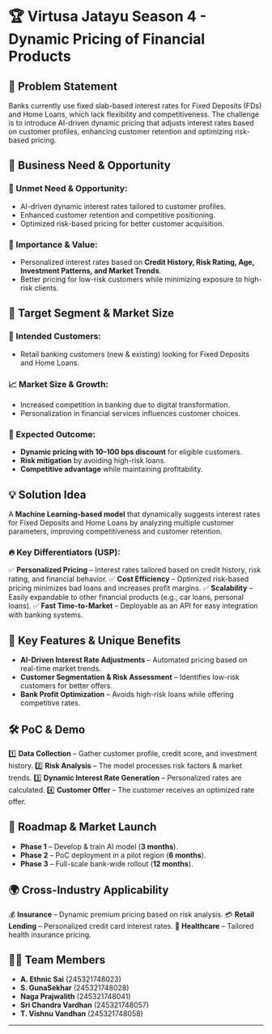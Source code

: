 # 🏆 Virtusa Jatayu Season 4 - Dynamic Pricing of Financial Products

## 📌 Problem Statement
Banks currently use fixed slab-based interest rates for Fixed Deposits (FDs) and Home Loans, which lack flexibility and competitiveness. The challenge is to introduce AI-driven dynamic pricing that adjusts interest rates based on customer profiles, enhancing customer retention and optimizing risk-based pricing.

## 🚀 Business Need & Opportunity
### 🔹 Unmet Need & Opportunity:
- AI-driven dynamic interest rates tailored to customer profiles.
- Enhanced customer retention and competitive positioning.
- Optimized risk-based pricing for better customer acquisition.

### 🔹 Importance & Value:
- Personalized interest rates based on **Credit History, Risk Rating, Age, Investment Patterns, and Market Trends**.
- Better pricing for low-risk customers while minimizing exposure to high-risk clients.

## 🎯 Target Segment & Market Size
### 👥 Intended Customers:
- Retail banking customers (new & existing) looking for Fixed Deposits and Home Loans.

### 📈 Market Size & Growth:
- Increased competition in banking due to digital transformation.
- Personalization in financial services influences customer choices.

### 🎯 Expected Outcome:
- **Dynamic pricing with 10–100 bps discount** for eligible customers.
- **Risk mitigation** by avoiding high-risk loans.
- **Competitive advantage** while maintaining profitability.

## 💡 Solution Idea
A **Machine Learning-based model** that dynamically suggests interest rates for Fixed Deposits and Home Loans by analyzing multiple customer parameters, improving competitiveness and customer retention.

### 🔥 Key Differentiators (USP):
✅ **Personalized Pricing** – Interest rates tailored based on credit history, risk rating, and financial behavior.
✅ **Cost Efficiency** – Optimized risk-based pricing minimizes bad loans and increases profit margins.
✅ **Scalability** – Easily expandable to other financial products (e.g., car loans, personal loans).
✅ **Fast Time-to-Market** – Deployable as an API for easy integration with banking systems.

## 🎯 Key Features & Unique Benefits
- **AI-Driven Interest Rate Adjustments** – Automated pricing based on real-time market trends.
- **Customer Segmentation & Risk Assessment** – Identifies low-risk customers for better offers.
- **Bank Profit Optimization** – Avoids high-risk loans while offering competitive rates.

## 🛠️ PoC & Demo
1️⃣ **Data Collection** – Gather customer profile, credit score, and investment history.
2️⃣ **Risk Analysis** – The model processes risk factors & market trends.
3️⃣ **Dynamic Interest Rate Generation** – Personalized rates are calculated.
4️⃣ **Customer Offer** – The customer receives an optimized rate offer.

## 📅 Roadmap & Market Launch
- **Phase 1** – Develop & train AI model (**3 months**).
- **Phase 2** – PoC deployment in a pilot region (**6 months**).
- **Phase 3** – Full-scale bank-wide rollout (**12 months**).

## 🌍 Cross-Industry Applicability
💰 **Insurance** – Dynamic premium pricing based on risk analysis.
💳 **Retail Lending** – Personalized credit card interest rates.
🏥 **Healthcare** – Tailored health insurance pricing.

## 👨‍💻 Team Members
- **A. Ethnic Sai** (245321748023)
- **S. GunaSekhar** (245321748028)
- **Naga Prajwalith** (245321748041)
- **Sri Chandra Vardhan** (245321748057)
- **T. Vishnu Vandhan** (245321748058)

---
